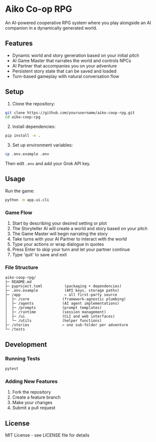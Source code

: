 # Aiko Co-op RPG

An AI-powered cooperative RPG system where you play alongside an AI companion in a dynamically generated world.

## Features

- Dynamic world and story generation based on your initial pitch
- AI Game Master that narrates the world and controls NPCs
- AI Partner that accompanies you on your adventure
- Persistent story state that can be saved and loaded
- Turn-based gameplay with natural conversation flow

## Setup

1. Clone the repository:
```bash
git clone https://github.com/yourusername/aiko-coop-rpg.git
cd aiko-coop-rpg
```

2. Install dependencies:
```bash
pip install -e .
```

3. Set up environment variables:
```bash
cp .env.example .env
```
Then edit `.env` and add your Grok API key.

## Usage

Run the game:
```bash
python -m app.ui.cli
```

### Game Flow

1. Start by describing your desired setting or plot
2. The Storyteller AI will create a world and story based on your pitch
3. The Game Master will begin narrating the story
4. Take turns with your AI Partner to interact with the world
5. Type your actions or wrap dialogue in quotes
6. Press Enter to skip your turn and let your partner continue
7. Type 'quit' to save and exit

### File Structure

```
aiko-coop-rpg/
├─ README.md
├─ pyproject.toml          (packaging + dependencies)
├─ .env.example            (API keys, storage paths)
├─ /app                    ← all first-party source
│  ├─ /core               (framework-agnostic plumbing)
│  ├─ /agents             (AI agent implementations)
│  ├─ /prompts            (prompt templates)
│  ├─ /runtime            (session management)
│  ├─ /ui                 (CLI and web interfaces)
│  └─ /utils              (helper functions)
├─ /stories               ← one sub-folder per adventure
└─ /tests
```

## Development

### Running Tests

```bash
pytest
```

### Adding New Features

1. Fork the repository
2. Create a feature branch
3. Make your changes
4. Submit a pull request

## License

MIT License - see LICENSE file for details 